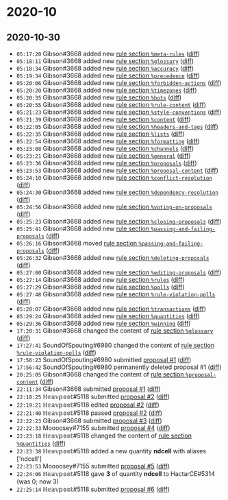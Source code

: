 # 2020-10

## 2020-10-30

* `05:17:20` Gibson#3668 added new [rule section `%meta-rules`](../rules.md#meta-rules) ([diff](https://github.com/Quonauts/Quonauts-11/commit/2ccdef32bcf4daf7c29b8c14826519587905d054))
* `05:18:11` Gibson#3668 added new [rule section `%glossary`](../rules.md#glossary) ([diff](https://github.com/Quonauts/Quonauts-11/commit/76473836b902ed77fbd138cfbb47fea11dd67af1))
* `05:18:34` Gibson#3668 added new [rule section `%accuracy`](../rules.md#accuracy) ([diff](https://github.com/Quonauts/Quonauts-11/commit/aa4c3c3965e6f837b91e81dab437c651d17cb9b2))
* `05:19:34` Gibson#3668 added new [rule section `%precedence`](../rules.md#precedence) ([diff](https://github.com/Quonauts/Quonauts-11/commit/f86868172f689d21f8e0aef87764b3b0cf3118ad))
* `05:20:06` Gibson#3668 added new [rule section `%forbidden-actions`](../rules.md#forbidden-actions) ([diff](https://github.com/Quonauts/Quonauts-11/commit/747bf31d52b9e51748ecdbed84c772da3c404938))
* `05:20:20` Gibson#3668 added new [rule section `%timezones`](../rules.md#timezones) ([diff](https://github.com/Quonauts/Quonauts-11/commit/f621be3d2e571219ca8128fd8b02f33793a87d73))
* `05:20:35` Gibson#3668 added new [rule section `%bots`](../rules.md#bots) ([diff](https://github.com/Quonauts/Quonauts-11/commit/04356f2636bd5f6be9aa8b0a823cbaa2abba508b))
* `05:20:55` Gibson#3668 added new [rule section `%rule-content`](../rules.md#rule-content) ([diff](https://github.com/Quonauts/Quonauts-11/commit/ce992ba838b57bce513592420ddbc2c7317ea96f))
* `05:21:23` Gibson#3668 added new [rule section `%style-conventions`](../rules.md#style-conventions) ([diff](https://github.com/Quonauts/Quonauts-11/commit/4fe91fd304730f081664fc7d9f69760966325d3e))
* `05:21:39` Gibson#3668 added new [rule section `%content`](../rules.md#content) ([diff](https://github.com/Quonauts/Quonauts-11/commit/79bed3d863d46ae7afaa182d33612c36a7b8edba))
* `05:22:05` Gibson#3668 added new [rule section `%headers-and-tags`](../rules.md#headers-and-tags) ([diff](https://github.com/Quonauts/Quonauts-11/commit/01b2cce6240c27bb6cd3514e7762cab866e0c121))
* `05:22:35` Gibson#3668 added new [rule section `%lists`](../rules.md#lists) ([diff](https://github.com/Quonauts/Quonauts-11/commit/9eeebb7c7e964f288fc8bafc2cbb2cb13c6b7de6))
* `05:22:54` Gibson#3668 added new [rule section `%formatting`](../rules.md#formatting) ([diff](https://github.com/Quonauts/Quonauts-11/commit/9733753013ae8011780d772e8422c8a97d601449))
* `05:23:08` Gibson#3668 added new [rule section `%channels`](../rules.md#channels) ([diff](https://github.com/Quonauts/Quonauts-11/commit/924a9ae1da40f06d4349aedb08c700f6bac76aef))
* `05:23:21` Gibson#3668 added new [rule section `%general`](../rules.md#general) ([diff](https://github.com/Quonauts/Quonauts-11/commit/4b929c017b7944de290b41defe2178c5969ed69e))
* `05:23:36` Gibson#3668 added new [rule section `%proposals`](../rules.md#proposals) ([diff](https://github.com/Quonauts/Quonauts-11/commit/0218f60ca029ae086823e5e35258b18e60221f57))
* `05:23:53` Gibson#3668 added new [rule section `%proposal-content`](../rules.md#proposal-content) ([diff](https://github.com/Quonauts/Quonauts-11/commit/4a03dff30dded5c58b21197754042f9c834c4c12))
* `05:24:10` Gibson#3668 added new [rule section `%conflict-resolution`](../rules.md#conflict-resolution) ([diff](https://github.com/Quonauts/Quonauts-11/commit/0f8cecd745c51f17d522db02c93818b7928f1064))
* `05:24:30` Gibson#3668 added new [rule section `%dependency-resolution`](../rules.md#dependency-resolution) ([diff](https://github.com/Quonauts/Quonauts-11/commit/ee49d655324d31b4a11d2c111eb0998ad8be4466))
* `05:24:56` Gibson#3668 added new [rule section `%voting-on-proposals`](../rules.md#voting-on-proposals) ([diff](https://github.com/Quonauts/Quonauts-11/commit/21a097d20cb3b320dce9fd043347def0a2bd2c63))
* `05:25:23` Gibson#3668 added new [rule section `%closing-proposals`](../rules.md#closing-proposals) ([diff](https://github.com/Quonauts/Quonauts-11/commit/1aa8cbe4ff3f0e89d1a232adbaf80a0c6dfbeffd))
* `05:25:41` Gibson#3668 added new [rule section `%passing-and-failing-proposals`](../rules.md#passing-and-failing-proposals) ([diff](https://github.com/Quonauts/Quonauts-11/commit/25e14c7dd239fa8363f70b302979a5df2718f300))
* `05:26:16` Gibson#3668 moved [rule section `%passing-and-failing-proposals`](../rules.md#passing-and-failing-proposals) ([diff](https://github.com/Quonauts/Quonauts-11/commit/e744bddd323d25a1b5ece60cabe8f7bf3acdb1b5))
* `05:26:32` Gibson#3668 added new [rule section `%deleting-proposals`](../rules.md#deleting-proposals) ([diff](https://github.com/Quonauts/Quonauts-11/commit/b8af82beb4fd98769849f01d06431b8b85a3a050))
* `05:27:00` Gibson#3668 added new [rule section `%editing-proposals`](../rules.md#editing-proposals) ([diff](https://github.com/Quonauts/Quonauts-11/commit/7dc773ee1af1f746a97ae682a31d5da8e55ff2aa))
* `05:27:14` Gibson#3668 added new [rule section `%rules`](../rules.md#rules) ([diff](https://github.com/Quonauts/Quonauts-11/commit/96ed4ec30425e4cecd2dce0d474dabd9f7273d28))
* `05:27:29` Gibson#3668 added new [rule section `%polls`](../rules.md#polls) ([diff](https://github.com/Quonauts/Quonauts-11/commit/d4a4a072855d80705d493a2dabfb79cf137e24dd))
* `05:27:48` Gibson#3668 added new [rule section `%rule-violation-polls`](../rules.md#rule-violation-polls) ([diff](https://github.com/Quonauts/Quonauts-11/commit/d82081776fe49922edce09a75fc839c2357f9e82))
* `05:28:07` Gibson#3668 added new [rule section `%transactions`](../rules.md#transactions) ([diff](https://github.com/Quonauts/Quonauts-11/commit/96694dbd2746e6c0cffc5466e8bfcb19b7f8fa00))
* `05:29:24` Gibson#3668 added new [rule section `%quantities`](../rules.md#quantities) ([diff](https://github.com/Quonauts/Quonauts-11/commit/d341c885771bf1d1d221a0637c6da3d40b4c794c))
* `05:29:36` Gibson#3668 added new [rule section `%winning`](../rules.md#winning) ([diff](https://github.com/Quonauts/Quonauts-11/commit/3cc88b0ad8c6c8b97c878a45910c31f9dd295afe))
* `17:20:31` Gibson#3668 changed the content of [rule section `%glossary`](../rules.md#glossary) ([diff](https://github.com/Quonauts/Quonauts-11/commit/490deb859d320df6f2118040c73240123e28ce91))
* `17:27:41` SoundOfSpouting#6980 changed the content of [rule section `%rule-violation-polls`](../rules.md#rule-violation-polls) ([diff](https://github.com/Quonauts/Quonauts-11/commit/a9fb681d218556f15fa01671d5d9b6840f6156e1))
* `17:56:23` SoundOfSpouting#6980 submitted [proposal #1](../proposals.md#1) ([diff](https://github.com/Quonauts/Quonauts-11/commit/2e47dee6e02d743596fdc786c9cc8bf85b8fccdd))
* `17:56:42` SoundOfSpouting#6980 permanently deleted proposal #1 ([diff](https://github.com/Quonauts/Quonauts-11/commit/0df2bb743d4c4e9b06d71e20df1563acbcdc8a96))
* `20:25:05` Gibson#3668 changed the content of [rule section `%proposal-content`](../rules.md#proposal-content) ([diff](https://github.com/Quonauts/Quonauts-11/commit/439880ccc3e5a7528951bc0a20f5d8e7beaf6e67))
* `22:11:34` Gibson#3668 submitted [proposal #1](../proposals.md#1) ([diff](https://github.com/Quonauts/Quonauts-11/commit/77766e4c29d7dc9c2f7b9a6d5b2b85c8c3ecdba8))
* `22:18:25` ℍ𝕖𝕒𝕧𝕡𝕠𝕠𝕥#5118 submitted [proposal #2](../proposals.md#2) ([diff](https://github.com/Quonauts/Quonauts-11/commit/3e094927678150f87dce6c8682fd271f41b0ef77))
* `22:19:21` ℍ𝕖𝕒𝕧𝕡𝕠𝕠𝕥#5118 edited [proposal #2](../proposals.md#2) ([diff](https://github.com/Quonauts/Quonauts-11/commit/e1439e69db6f3017678f28ac1d912a541d884ca1))
* `22:21:40` ℍ𝕖𝕒𝕧𝕡𝕠𝕠𝕥#5118 passed [proposal #2](../proposals.md#2) ([diff](https://github.com/Quonauts/Quonauts-11/commit/b77ca8d60f1c0ddcd7398564d4c12da2c62664e9))
* `22:22:23` Gibson#3668 submitted [proposal #3](../proposals.md#3) ([diff](https://github.com/Quonauts/Quonauts-11/commit/165f514b0e0e35b13d72c09511e245e7a1844073))
* `22:22:33` Moooosey#7155 submitted [proposal #4](../proposals.md#4) ([diff](https://github.com/Quonauts/Quonauts-11/commit/c8df0d764f904bc1d17f53c036c77b3bc96906b2))
* `22:23:18` ℍ𝕖𝕒𝕧𝕡𝕠𝕠𝕥#5118 changed the content of [rule section `%quantities`](../rules.md#quantities) ([diff](https://github.com/Quonauts/Quonauts-11/commit/c7f12e85d396af4944130303ce6d8964ccc2e5b1))
* `22:23:38` ℍ𝕖𝕒𝕧𝕡𝕠𝕠𝕥#5118 added a new quantity **ndcell** with aliases ['ndcell']
* `22:23:53` Moooosey#7155 submitted [proposal #5](../proposals.md#5) ([diff](https://github.com/Quonauts/Quonauts-11/commit/ab5d0c95104703b64a96532fdf655cee8751119b))
* `22:24:06` ℍ𝕖𝕒𝕧𝕡𝕠𝕠𝕥#5118 gave **3** of quantity **ndcell** to HactarCE#5314 (was 0; now 3)
* `22:25:14` ℍ𝕖𝕒𝕧𝕡𝕠𝕠𝕥#5118 submitted [proposal #6](../proposals.md#6) ([diff](https://github.com/Quonauts/Quonauts-11/commit/b12a0e73ebbc7d870b200a805b1f41d57bbd2949))
